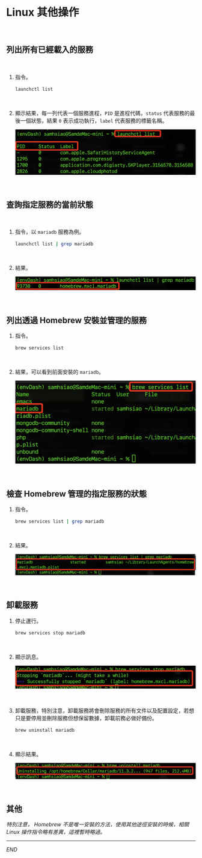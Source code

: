 # Linux 其他操作

<br>

## 列出所有已經載入的服務

<br>

1. 指令。

    ```bash
    launchctl list
    ```

<br>

2. 顯示結果，每一列代表一個服務進程，`PID` 是進程代碼，`status` 代表服務的最後一個狀態，結果 `0` 表示成功執行，`label` 代表服務的標籤名稱。

    ![](images/img_16.png)

<br>

## 查詢指定服務的當前狀態

<br>

1. 指令，以 `mariadb` 服務為例。

    ```bash
    launchctl list | grep mariadb
    ```

<br>

2. 結果。

    ![](images/img_17.png)

<br>

## 列出透過 Homebrew 安裝並管理的服務

1. 指令。

    ```bash
    brew services list
    ```

<br>

2. 結果，可以看到前面安裝的 `mariadb`。

    ![](images/img_18.png)

<br>

## 檢查 Homebrew 管理的指定服務的狀態

1. 指令。

    ```bash
    brew services list | grep mariadb
    ```

<br>

2. 結果。

    ![](images/img_19.png)

<br>

## 卸載服務

1. 停止運行。

    ```bash
    brew services stop mariadb
    ```

<br>

2. 顯示訊息。

    ![](images/img_20.png)

<br>

3. 卸載服務，特別注意，卸載服務將會刪除服務的所有文件以及配置設定，若想只是要停用並刪除服務但想保留數據，卸載前務必做好備份。

    ```bash
    brew uninstall mariadb
    ```

<br>

4. 顯示結果。

    ![](images/img_21.png)

<br>

## 其他

_特別注意， Homebrew 不是唯一安裝的方法，使用其他途徑安裝的時候，相關 Linux 操作指令略有差異，這裡暫時略過。_


___

_END_